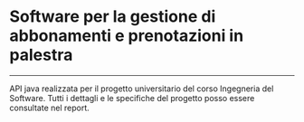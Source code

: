 # Software per la gestione di abbonamenti e prenotazioni in palestra
___
API java realizzata per il progetto universitario del corso Ingegneria del Software.
Tutti i dettagli e le specifiche del progetto posso essere consultate nel report.